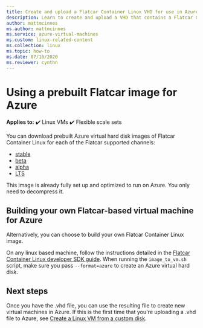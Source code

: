 ```yaml
---
title: Create and upload a Flatcar Container Linux VHD for use in Azure
description: Learn to create and upload a VHD that contains a Flatcar Container Linux operating system.
author: mattmcinnes
ms.author: mattmcinnes
ms.service: azure-virtual-machines
ms.custom: linux-related-content
ms.collection: linux
ms.topic: how-to
ms.date: 07/16/2020
ms.reviewer: cynthn
---
```

# Using a prebuilt Flatcar image for Azure

**Applies to:** :heavy_check_mark: Linux VMs :heavy_check_mark: Flexible scale sets 

You can download prebuilt Azure virtual hard disk images of Flatcar Container
Linux for each of the Flatcar supported channels:

- [stable](https://stable.release.flatcar-linux.net/amd64-usr/current/flatcar_production_azure_image.vhd.bz2)
- [beta](https://beta.release.flatcar-linux.net/amd64-usr/current/flatcar_production_azure_image.vhd.bz2)
- [alpha](https://alpha.release.flatcar-linux.net/amd64-usr/current/flatcar_production_azure_image.vhd.bz2)
- [LTS](https://lts.release.flatcar-linux.net/amd64-usr/current/flatcar_production_azure_image.vhd.bz2)

This image is already fully set up and optimized to run on Azure. You only
need to decompress it.

## Building your own Flatcar-based virtual machine for Azure

Alternatively, you can choose to build your own Flatcar Container Linux
image.

On any linux based machine, follow the instructions detailed in the
[Flatcar Container Linux developer SDK guide](https://www.flatcar.org/docs/latest/reference/developer-guides/). When
running the `image_to_vm.sh` script, make sure you pass `--format=azure` to
create an Azure virtual hard disk.

## Next steps

Once you have the .vhd file, you can use the resulting file to create new
virtual machines in Azure. If this is the first time that you're uploading
a .vhd file to Azure, see [Create a Linux VM from a custom
disk](upload-vhd.md#option-1-upload-a-vhd).
